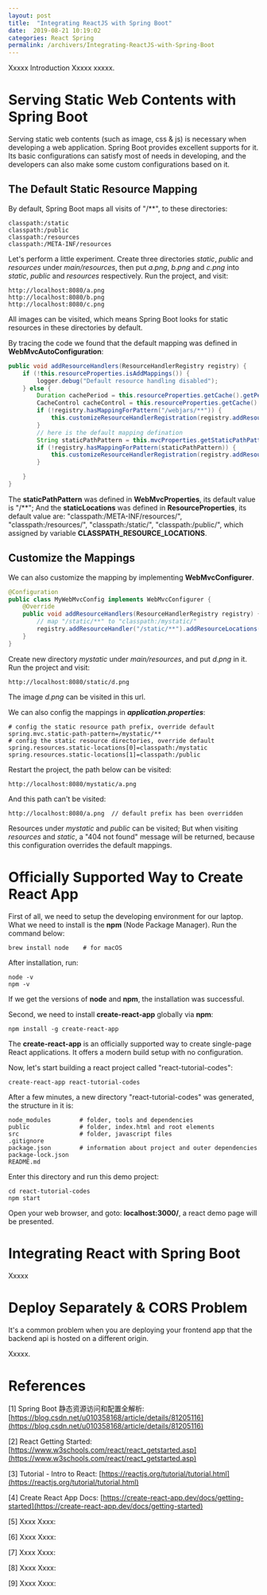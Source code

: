 ```yaml
---
layout: post
title:  "Integrating ReactJS with Spring Boot"
date:  2019-08-21 10:19:02
categories: React Spring
permalink: /archivers/Integrating-ReactJS-with-Spring-Boot
---
```


Xxxxx Introduction Xxxxx xxxxx.

<!--more-->

# Serving Static Web Contents with Spring Boot

Serving static web contents (such as image, css & js) is necessary when developing a web application. Spring Boot provides excellent supports for it. Its basic configurations can satisfy most of needs in developing, and the developers can also make some custom configurations based on it.

## The Default Static Resource Mapping

By default, Spring Boot maps all visits of "/\*\*", to these directories:

```
classpath:/static
classpath:/public
classpath:/resources
classpath:/META-INF/resources
```

Let's perform a little experiment. Create three directories *static*, *public* and *resources* under *main/resources*, then put *a.png*, *b.png* and *c.png* into *static*, *public* and *resources* respectively. Run the project, and visit:

```
http://localhost:8080/a.png
http://localhost:8080/b.png
http://localhost:8080/c.png
```

All images can be visited, which means Spring Boot looks for static resources in these directories by default.

By tracing the code we found that the default mapping was defined in **WebMvcAutoConfiguration**:

```java
public void addResourceHandlers(ResourceHandlerRegistry registry) {
    if (!this.resourceProperties.isAddMappings()) {
        logger.debug("Default resource handling disabled");
    } else {
        Duration cachePeriod = this.resourceProperties.getCache().getPeriod();
        CacheControl cacheControl = this.resourceProperties.getCache().getCachecontrol().toHttpCacheControl();
        if (!registry.hasMappingForPattern("/webjars/**")) {
            this.customizeResourceHandlerRegistration(registry.addResourceHandler(new String[]{"/webjars/**"}).addResourceLocations(new String[]{"classpath:/META-INF/resources/webjars/"}).setCachePeriod(this.getSeconds(cachePeriod)).setCacheControl(cacheControl));
        }
        // here is the default mapping defination
        String staticPathPattern = this.mvcProperties.getStaticPathPattern();
        if (!registry.hasMappingForPattern(staticPathPattern)) {
            this.customizeResourceHandlerRegistration(registry.addResourceHandler(new String[]{staticPathPattern}).addResourceLocations(getResourceLocations(this.resourceProperties.getStaticLocations())).setCachePeriod(this.getSeconds(cachePeriod)).setCacheControl(cacheControl));
        }

    }
}
```

The **staticPathPattern** was defined in **WebMvcProperties**, its default value is "/\*\*"; And the  **staticLocations** was defined in **ResourceProperties**, its default value are: "classpath:/META-INF/resources/", "classpath:/resources/", "classpath:/static/", "classpath:/public/", which assigned by variable **CLASSPATH_RESOURCE_LOCATIONS**.

## Customize the Mappings

We can also customize the mapping by implementing **WebMvcConfigurer**.

```java
@Configuration
public class MyWebMvcConfig implements WebMvcConfigurer {
    @Override
    public void addResourceHandlers(ResourceHandlerRegistry registry) {
        // map "/static/**" to "classpath:/mystatic/"
        registry.addResourceHandler("/static/**").addResourceLocations("classpath:/mystatic/");
    }
}
```

Create new directory *mystatic* under *main/resources*, and put *d.png* in it. Run the project and visit:

```
http://localhost:8080/static/d.png
```

The image *d.png* can be visited in this url.

We can also config the mappings in ***application.properties***:

```
# config the static resource path prefix, override default
spring.mvc.static-path-pattern=/mystatic/**
# config the static resource directories, override default
spring.resources.static-locations[0]=classpath:/mystatic
spring.resources.static-locations[1]=classpath:/public
```

Restart the project, the path below can be visited:

```
http://localhost:8080/mystatic/a.png
```

And this path can't be visited:

```
http://localhost:8080/a.png  // default prefix has been overridden
```

Resources under *mystatic* and *public* can be visited; But when visiting *resources* and *static*, a "404 not found" message will be returned, because this configuration overrides the default mappings.

# Officially Supported Way to Create React App

First of all, we need to setup the developing environment for our laptop. What we need to install is the **npm** (Node Package Manager). Run the command below:

```
brew install node    # for macOS
```

After installation, run:

```
node -v
npm -v
```

If we get the versions of **node** and **npm**, the installation was successful.

Second, we need to install **create-react-app** globally via **npm**:

```
npm install -g create-react-app
```

The **create-react-app** is an officially supported way to create single-page React applications. It offers a modern build setup with no configuration.

Now, let's start building a react project called "react-tutorial-codes":

```
create-react-app react-tutorial-codes
```

After a few minutes, a new directory "react-tutorial-codes" was generated, the structure in it is:

```
node_modules        # folder, tools and dependencies
public              # folder, index.html and root elements
src                 # folder, javascript files
.gitignore
package.json        # information about project and outer dependencies
package-lock.json
README.md
```

Enter this directory and run this demo project:

```
cd react-tutorial-codes
npm start
```

Open your web browser, and goto: **localhost:3000/**, a react demo page will be presented.

# Integrating React with Spring Boot

Xxxxx

# Deploy Separately & CORS Problem

It's a common problem when you are deploying your frontend app that the backend api is hosted on a different origin.

Xxxxx.

# References

[1] Spring Boot 静态资源访问和配置全解析: [https://blog.csdn.net/u010358168/article/details/81205116](https://blog.csdn.net/u010358168/article/details/81205116)

[2] React Getting Started: [https://www.w3schools.com/react/react_getstarted.asp](https://www.w3schools.com/react/react_getstarted.asp)

[3] Tutorial - Intro to React: [https://reactjs.org/tutorial/tutorial.html](https://reactjs.org/tutorial/tutorial.html)

[4] Create React App Docs: [https://create-react-app.dev/docs/getting-started](https://create-react-app.dev/docs/getting-started)

[5] Xxxx Xxxx: []()

[6] Xxxx Xxxx: []()

[7] Xxxx Xxxx: []()

[8] Xxxx Xxxx: []()

[9] Xxxx Xxxx: []()

